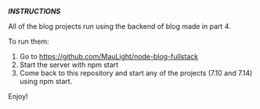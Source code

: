 ***INSTRUCTIONS***

All of the blog projects run using the backend of blog made in part 4.

To run them:

1) Go to https://github.com/MauLight/node-blog-fullstack
2) Start the server with npm start
3) Come back to this repository and start any of the projects (7.10 and 7.14) using npm start.

Enjoy!